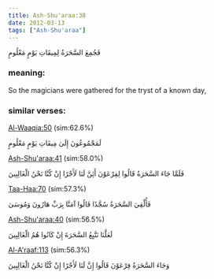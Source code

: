 ```yaml
---
title: Ash-Shu'araa:38
date: 2012-03-13
tags: ["Ash-Shu'araa"]
---
```

فَجُمِعَ السَّحَرَةُ لِمِيقَاتِ يَوْمٍ مَعْلُومٍ
### meaning: 
So the magicians were gathered for the tryst of a known day,
### similar verses: 

[Al-Waaqia:50](/56/50) (sim:62.6%)

لَمَجْمُوعُونَ إِلَىٰ مِيقَاتِ يَوْمٍ مَعْلُومٍ

[Ash-Shu'araa:41](/26/41) (sim:58.0%)

فَلَمَّا جَاءَ السَّحَرَةُ قَالُوا لِفِرْعَوْنَ أَئِنَّ لَنَا لَأَجْرًا إِنْ كُنَّا نَحْنُ الْغَالِبِينَ

[Taa-Haa:70](/20/70) (sim:57.3%)

فَأُلْقِيَ السَّحَرَةُ سُجَّدًا قَالُوا آمَنَّا بِرَبِّ هَارُونَ وَمُوسَىٰ

[Ash-Shu'araa:40](/26/40) (sim:56.5%)

لَعَلَّنَا نَتَّبِعُ السَّحَرَةَ إِنْ كَانُوا هُمُ الْغَالِبِينَ

[Al-A'raaf:113](/7/113) (sim:56.3%)

وَجَاءَ السَّحَرَةُ فِرْعَوْنَ قَالُوا إِنَّ لَنَا لَأَجْرًا إِنْ كُنَّا نَحْنُ الْغَالِبِينَ
